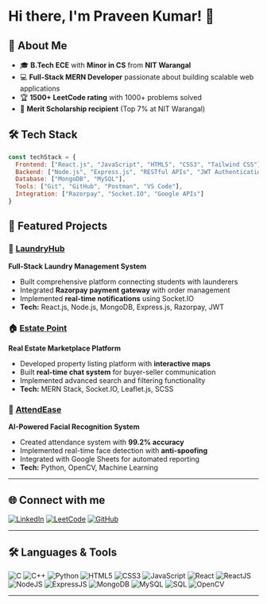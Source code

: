 # Hi there, I'm Praveen Kumar! 👋

## 🚀 About Me
- 🎓 **B.Tech ECE** with **Minor in CS** from **NIT Warangal** 
- 💻 **Full-Stack MERN Developer** passionate about building scalable web applications
- 🏆 **1500+ LeetCode rating** with 1000+ problems solved
- 🌟 **Merit Scholarship recipient** (Top 7% at NIT Warangal)

## 🛠️ Tech Stack
```javascript
const techStack = {
  Frontend: ["React.js", "JavaScript", "HTML5", "CSS3", "Tailwind CSS"],
  Backend: ["Node.js", "Express.js", "RESTful APIs", "JWT Authentication"],
  Database: ["MongoDB", "MySQL"],
  Tools: ["Git", "GitHub", "Postman", "VS Code"],
  Integration: ["Razorpay", "Socket.IO", "Google APIs"]
}
```

## 🚀 Featured Projects

### 🧺 [LaundryHub](https://github.com/praveenk999/Laundryhub-app)
**Full-Stack Laundry Management System**
- Built comprehensive platform connecting students with launderers
- Integrated **Razorpay payment gateway** with order management
- Implemented **real-time notifications** using Socket.IO
- **Tech:** React.js, Node.js, MongoDB, Express.js, Razorpay, JWT

### 🏠 [Estate Point](https://github.com/praveenk999/MERN-Real-Estate-App)
**Real Estate Marketplace Platform**
- Developed property listing platform with **interactive maps**
- Built **real-time chat system** for buyer-seller communication
- Implemented advanced search and filtering functionality
- **Tech:** MERN Stack, Socket.IO, Leaflet.js, SCSS

### 👤 [AttendEase](https://github.com/praveenk999/Attendance-Management-System)
**AI-Powered Facial Recognition System**
- Created attendance system with **99.2% accuracy**
- Implemented real-time face detection with **anti-spoofing**
- Integrated with Google Sheets for automated reporting
- **Tech:** Python, OpenCV, Machine Learning

---

## 🌐 Connect with me  
[![LinkedIn](https://img.shields.io/badge/LinkedIn-0A66C2?style=for-the-badge&logo=linkedin&logoColor=white)](https://www.linkedin.com/in/praveen-kumar-madarapu/)  [![LeetCode](https://img.shields.io/badge/LeetCode-FFA116?style=for-the-badge&logo=leetcode&logoColor=black)](https://leetcode.com/)  [![GitHub](https://img.shields.io/badge/GitHub-100000?style=for-the-badge&logo=github&logoColor=white)](https://github.com/PraveenKumarMadarapu)  

---

## 🛠️ Languages & Tools  

![C](https://img.shields.io/badge/c-%2300599C.svg?style=for-the-badge&logo=c&logoColor=white) ![C++](https://img.shields.io/badge/c++-%2300599C.svg?style=for-the-badge&logo=c%2B%2B&logoColor=white) ![Python](https://img.shields.io/badge/python-3670A0?style=for-the-badge&logo=python&logoColor=ffdd54) ![HTML5](https://img.shields.io/badge/html5-%23E34F26.svg?style=for-the-badge&logo=html5&logoColor=white) ![CSS3](https://img.shields.io/badge/css3-%231572B6.svg?style=for-the-badge&logo=css3&logoColor=white) ![JavaScript](https://img.shields.io/badge/javascript-%23323330.svg?style=for-the-badge&logo=javascript&logoColor=%23F7DF1E) ![React](https://img.shields.io/badge/react-%2320232a.svg?style=for-the-badge&logo=react&logoColor=%2361DAFB) ![ReactJS](https://img.shields.io/badge/react.js-%2320232a.svg?style=for-the-badge&logo=react&logoColor=%2361DAFB) ![NodeJS](https://img.shields.io/badge/node.js-6DA55F?style=for-the-badge&logo=node.js&logoColor=white) ![ExpressJS](https://img.shields.io/badge/express.js-%23404d59.svg?style=for-the-badge&logo=express&logoColor=%2361DAFB) ![MongoDB](https://img.shields.io/badge/MongoDB-%234ea94b.svg?style=for-the-badge&logo=mongodb&logoColor=white) ![MySQL](https://img.shields.io/badge/mysql-%2300f.svg?style=for-the-badge&logo=mysql&logoColor=white) ![SQL](https://img.shields.io/badge/sql-%230074D9.svg?style=for-the-badge&logo=database&logoColor=white) ![OpenCV](https://img.shields.io/badge/opencv-%23white.svg?style=for-the-badge&logo=opencv&logoColor=white)

---

